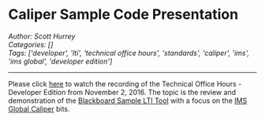 # Caliper Sample Code Presentation
*Author: Scott Hurrey*  
*Categories: []*  
*Tags: ['developer', 'lti', 'technical office hours', 'standards', 'caliper', 'ims', 'ims global', 'developer edition']*  
<hr />

Please click [here](https://us.bbcollab.com/recording/9DB3A241032A9D7277F02B0F31607F72) to
watch the recording of the Technical Office Hours - Developer Edition from
November 2, 2016. The topic is the review and demonstration of the 
[Blackboard Sample LTI Tool](https://github.com/blackboard/BBDN-LTI-Tool-Provider-Node) with a focus on the 
[IMS Global Caliper](https://imsglobal.org/caliper) bits.


